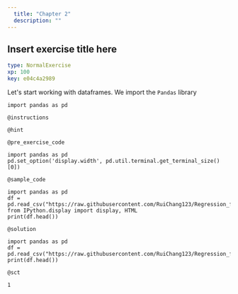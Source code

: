 ```yaml
---
  title: "Chapter 2"
  description: ""
---
```


## Insert exercise title here

```yaml
type: NormalExercise 
xp: 100 
key: e04c4a2989   
```


Let's start working with dataframes. 
We import the `Pandas` library 
```
import pandas as pd
```


`@instructions`


`@hint`


`@pre_exercise_code`

```{python}
import pandas as pd
pd.set_option('display.width', pd.util.terminal.get_terminal_size()[0])
```

`@sample_code`

```{python}
import pandas as pd
df = pd.read_csv("https://raw.githubusercontent.com/RuiChang123/Regression_for_house_price_estimation/master/final_data.csv")
from IPython.display import display, HTML
print(df.head())
```

`@solution`

```{python}
import pandas as pd
df = pd.read_csv("https://raw.githubusercontent.com/RuiChang123/Regression_for_house_price_estimation/master/final_data.csv")
print(df.head())
```

`@sct`

```{python}
1
```

